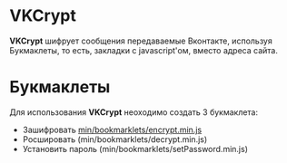 VKCrypt
========

**VKCrypt** шифрует сообщения передаваемые Вконтакте, используя Букмаклеты, то есть,
закладки с javascript'ом, вместо адреса сайта.

Букмаклеты
========

Для использования **VKCrypt** неоходимо создать 3 букмаклета:
- Зашифровать [min/bookmarklets/encrypt.min.js]("//github.com/coderaiser/vk-crypt/raw/master/min/encrypt.min.js")
- Росшировать (min/bookmarklets/decrypt.min.js)
- Установить пароль (min/bookmarklets/setPassword.min.js)